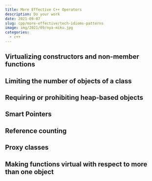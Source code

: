 ```yaml
---
title: More Effective C++ Operators
description: Do your work
date: 2021-09-07
slug: cpp/more-effective/tech-idioms-patterns
image: img/2021/09/nya-miku.jpg
categories:
  - c++
---
```


## Virtualizing constructors and non-member functions

## Limiting the number of objects of a class

## Requiring or prohibiting heap-based objects

## Smart Pointers

## Reference counting

## Proxy classes

## Making functions virtual with respect to more than one object
